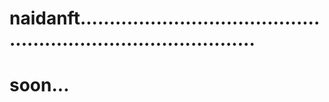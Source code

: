 # naidanft...................................................................................
# soon...
